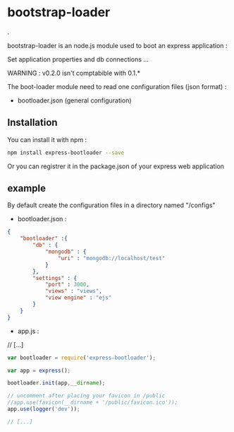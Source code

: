 bootstrap-loader
================
.

bootstrap-loader is an node.js module used to boot an express application : 

Set application properties and db connections ...

WARNING : v0.2.0 isn't comptabible with 0.1.*


The boot-loader module need to read one configuration files (json format) :
 - bootloader.json (general configuration)
 
Installation
-----------
You can install it with npm :

```sh
npm install express-bootloader --save
```

Or you can registrer it in the package.json of your express web application



example
--------

By default create the configuration files in  a directory named "/configs"

* bootloader.json :

```json
{
    "bootloader" :{
    	"db" : {
	        "mongodb" : {
	            "uri" : "mongodb://localhost/test"
	        }
	    },
		"settings" : {
			"port" : 3000,
			"views" : "views",
			"view engine" : "ejs"
		}
    }    
}
```

* app.js :

// [...]

```javascript
var bootloader = require('express-bootloader');

var app = express();

bootloader.init(app,__dirname);

// uncomment after placing your favicon in /public
//app.use(favicon(__dirname + '/public/favicon.ico'));
app.use(logger('dev'));

// [...]

```

 
